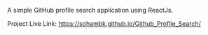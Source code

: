 A simple GitHub profile search application using ReactJs.

Project Live Link: https://sohambk.github.io/Github_Profile_Search/
